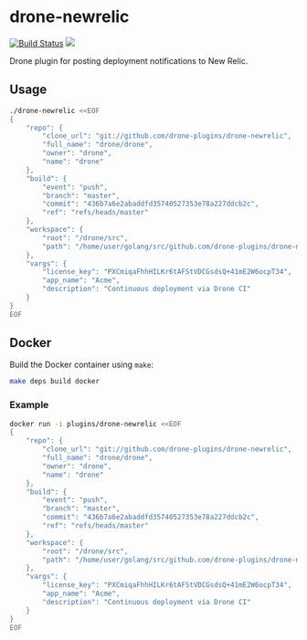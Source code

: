 # drone-newrelic

[![Build Status](http://beta.drone.io/api/badges/drone-plugins/drone-newrelic/status.svg)](http://beta.drone.io/drone-plugins/drone-newrelic)
[![](https://badge.imagelayers.io/plugins/drone-newrelic:latest.svg)](https://imagelayers.io/?images=plugins/drone-newrelic:latest 'Get your own badge on imagelayers.io')

Drone plugin for posting deployment notifications to New Relic.

## Usage

```sh
./drone-newrelic <<EOF
{
    "repo": {
        "clone_url": "git://github.com/drone-plugins/drone-newrelic",
        "full_name": "drone/drone",
        "owner": "drone",
        "name": "drone"
    },
    "build": {
        "event": "push",
        "branch": "master",
        "commit": "436b7a6e2abaddfd35740527353e78a227ddcb2c",
        "ref": "refs/heads/master"
    },
    "workspace": {
        "root": "/drone/src",
        "path": "/home/user/golang/src/github.com/drone-plugins/drone-newrelic"
    },
    "vargs": {
        "license_key": "PXCmiqaFhhHILKr6tAFStVDCGsdsQ+41mE2W6ocpT34",
        "app_name": "Acme",
        "description": "Continuous deployment via Drone CI"
    }
}
EOF
```

## Docker

Build the Docker container using `make`:

```sh
make deps build docker
```

### Example

```sh
docker run -i plugins/drone-newrelic <<EOF
{
    "repo": {
        "clone_url": "git://github.com/drone-plugins/drone-newrelic",
        "full_name": "drone/drone",
        "owner": "drone",
        "name": "drone"
    },
    "build": {
        "event": "push",
        "branch": "master",
        "commit": "436b7a6e2abaddfd35740527353e78a227ddcb2c",
        "ref": "refs/heads/master"
    },
    "workspace": {
        "root": "/drone/src",
        "path": "/home/user/golang/src/github.com/drone-plugins/drone-newrelic"
    },
    "vargs": {
        "license_key": "PXCmiqaFhhHILKr6tAFStVDCGsdsQ+41mE2W6ocpT34",
        "app_name": "Acme",
        "description": "Continuous deployment via Drone CI"
    }
}
EOF
```
